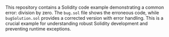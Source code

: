 This repository contains a Solidity code example demonstrating a common error: division by zero. The `bug.sol` file shows the erroneous code, while `bugSolution.sol` provides a corrected version with error handling.  This is a crucial example for understanding robust Solidity development and preventing runtime exceptions.